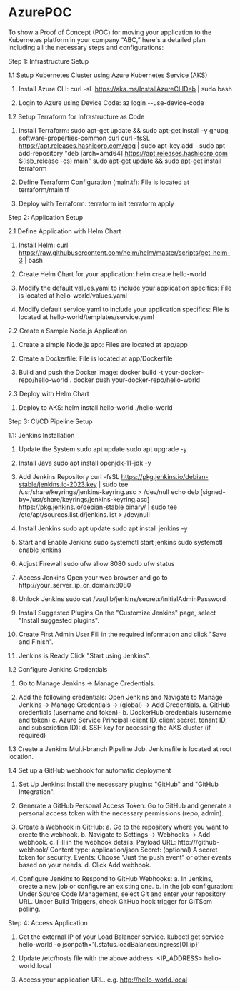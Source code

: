 # AzurePOC
To show a Proof of Concept (POC) for moving your application to the Kubernetes platform in your company “ABC,” here's a detailed plan including 
all the necessary steps and configurations:

Step 1: Infrastructure Setup

1.1 Setup Kubernetes Cluster using Azure Kubernetes Service (AKS)
1. Install Azure CLI:
    curl -sL https://aka.ms/InstallAzureCLIDeb | sudo bash

2. Login to Azure using Device Code:
     az login --use-device-code   

1.2 Setup Terraform for Infrastructure as Code
1. Install Terraform:
    sudo apt-get update && sudo apt-get install -y gnupg software-properties-common curl
    curl -fsSL https://apt.releases.hashicorp.com/gpg | sudo apt-key add -
    sudo apt-add-repository "deb [arch=amd64] https://apt.releases.hashicorp.com $(lsb_release -cs) main"
    sudo apt-get update && sudo apt-get install terraform

2. Define Terraform Configuration (main.tf):
    File is located at terraform/main.tf
   
4. Deploy with Terraform:
     terraform init
     terraform apply


Step 2: Application Setup

2.1 Define Application with Helm Chart
1. Install Helm:
     curl https://raw.githubusercontent.com/helm/helm/master/scripts/get-helm-3 | bash
   
2. Create Helm Chart for your application:
     helm create hello-world
   
3. Modify the default values.yaml to include your application specifics:
     File is located at hello-world/values.yaml

4. Modify default service.yaml to include your application specifics:
     File is located at hello-world/templates/service.yaml
   
2.2 Create a Sample Node.js Application
1. Create a simple Node.js app:
     Files are located at app/app
   
2. Create a Dockerfile:
     File is located at app/Dockerfile
   
3. Build and push the Docker image:
     docker build -t your-docker-repo/hello-world .
     docker push your-docker-repo/hello-world

2.3 Deploy with Helm Chart
1. Deploy to AKS:
     helm install hello-world ./hello-world

Step 3: CI/CD Pipeline Setup

1.1: Jenkins Installation
1. Update the System
     sudo apt update
     sudo apt upgrade -y

2. Install Java
    sudo apt install openjdk-11-jdk -y
   
3. Add Jenkins Repository
     curl -fsSL https://pkg.jenkins.io/debian-stable/jenkins.io-2023.key | sudo tee \
    /usr/share/keyrings/jenkins-keyring.asc > /dev/null
    echo deb [signed-by=/usr/share/keyrings/jenkins-keyring.asc] \
    https://pkg.jenkins.io/debian-stable binary/ | sudo tee \
    /etc/apt/sources.list.d/jenkins.list > /dev/null

4. Install Jenkins
     sudo apt update
     sudo apt install jenkins -y

5. Start and Enable Jenkins
     sudo systemctl start jenkins
     sudo systemctl enable jenkins

6. Adjust Firewall
      sudo ufw allow 8080
      sudo ufw status

7. Access Jenkins
      Open your web browser and go to http://your_server_ip_or_domain:8080
    
8. Unlock Jenkins
      sudo cat /var/lib/jenkins/secrets/initialAdminPassword

9. Install Suggested Plugins
      On the "Customize Jenkins" page, select "Install suggested plugins".
   
10. Create First Admin User
      Fill in the required information and click "Save and Finish".
    
11. Jenkins is Ready
      Click "Start using Jenkins".

1.2 Configure Jenkins Credentials
1. Go to Manage Jenkins -> Manage Credentials.
   
2. Add the following credentials: Open Jenkins and Navigate to Manage Jenkins -> Manage Credentials -> (global) -> Add Credentials.
     a. GitHub credentials (username and token)- 
     b. DockerHub credentials (username and token)
     c. Azure Service Principal (client ID, client secret, tenant ID, and subscription ID): 
     d. SSH key for accessing the AKS cluster (if required)
   
1.3 Create a Jenkins Multi-branch Pipeline Job.
      Jenkinsfile is located at root location.

1.4 Set up a GitHub webhook for automatic deployment
1. Set Up Jenkins:
     Install the necessary plugins: "GitHub" and "GitHub Integration".
   
3. Generate a GitHub Personal Access Token:
      Go to GitHub and generate a personal access token with the necessary permissions (repo, admin).

4. Create a Webhook in GitHub:
      a. Go to the repository where you want to create the webhook.
      b. Navigate to Settings -> Webhooks -> Add webhook.
      c. Fill in the webhook details:
         Payload URL: http://<your-jenkins-url>/github-webhook/
         Content type: application/json
         Secret: (optional) A secret token for security.
         Events: Choose "Just the push event" or other events based on your needs.
      d. Click Add webhook.
   
5. Configure Jenkins to Respond to GitHub Webhooks:
      a. In Jenkins, create a new job or configure an existing one.
      b. In the job configuration:
           Under Source Code Management, select Git and enter your repository URL.
           Under Build Triggers, check GitHub hook trigger for GITScm polling.

Step 4: Access Application
1. Get the external IP of your Load Balancer service.
       kubectl get service hello-world -o jsonpath='{.status.loadBalancer.ingress[0].ip}'

2. Update /etc/hosts file with the above address.
       <IP_ADDRESS> hello-world.local

3. Access your application URL.
       e.g. http://hello-world.local


